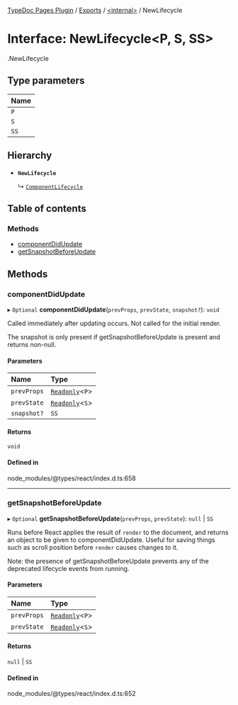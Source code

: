 [TypeDoc Pages Plugin](../README.md) / [Exports](../modules.md) / [<internal\>](../modules/internal_.md) / NewLifecycle

# Interface: NewLifecycle<P, S, SS\>

[<internal>](../modules/internal_.md).NewLifecycle

## Type parameters

| Name |
| :------ |
| `P` |
| `S` |
| `SS` |

## Hierarchy

- **`NewLifecycle`**

  ↳ [`ComponentLifecycle`](internal_.ComponentLifecycle.md)

## Table of contents

### Methods

- [componentDidUpdate](internal_.NewLifecycle.md#componentdidupdate)
- [getSnapshotBeforeUpdate](internal_.NewLifecycle.md#getsnapshotbeforeupdate)

## Methods

### componentDidUpdate

▸ `Optional` **componentDidUpdate**(`prevProps`, `prevState`, `snapshot?`): `void`

Called immediately after updating occurs. Not called for the initial render.

The snapshot is only present if getSnapshotBeforeUpdate is present and returns non-null.

#### Parameters

| Name | Type |
| :------ | :------ |
| `prevProps` | [`Readonly`](../modules/internal_.md#readonly)<`P`\> |
| `prevState` | [`Readonly`](../modules/internal_.md#readonly)<`S`\> |
| `snapshot?` | `SS` |

#### Returns

`void`

#### Defined in

node_modules/@types/react/index.d.ts:658

___

### getSnapshotBeforeUpdate

▸ `Optional` **getSnapshotBeforeUpdate**(`prevProps`, `prevState`): ``null`` \| `SS`

Runs before React applies the result of `render` to the document, and
returns an object to be given to componentDidUpdate. Useful for saving
things such as scroll position before `render` causes changes to it.

Note: the presence of getSnapshotBeforeUpdate prevents any of the deprecated
lifecycle events from running.

#### Parameters

| Name | Type |
| :------ | :------ |
| `prevProps` | [`Readonly`](../modules/internal_.md#readonly)<`P`\> |
| `prevState` | [`Readonly`](../modules/internal_.md#readonly)<`S`\> |

#### Returns

``null`` \| `SS`

#### Defined in

node_modules/@types/react/index.d.ts:652
